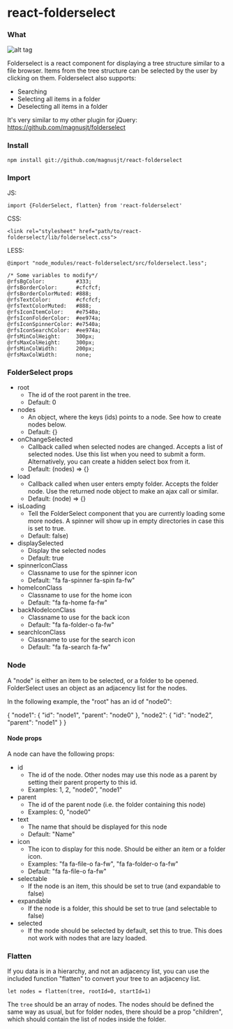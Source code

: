 # react-folderselect

### What

![alt tag](https://raw.github.com/magnusjt/react-folderselect/master/examples/basic/ex1.png)

Folderselect is a react component for displaying a tree structure similar
to a file browser. Items from the tree structure can be selected by the user
by clicking on them. Folderselect also supports:

* Searching
* Selecting all items in a folder
* Deselecting all items in a folder

It's very similar to my other plugin for jQuery: https://github.com/magnusjt/folderselect

### Install
````
npm install git://github.com/magnusjt/react-folderselect
````

### Import
JS:
````
import {FolderSelect, flatten} from 'react-folderselect'
````

CSS:
````
<link rel="stylesheet" href="path/to/react-folderselect/lib/folderselect.css">
````

LESS:
````
@import "node_modules/react-folderselect/src/folderselect.less";

/* Some variables to modify*/
@rfsBgColor:          #333;
@rfsBorderColor:      #cfcfcf;
@rfsBorderColorMuted: #888;
@rfsTextColor:        #cfcfcf;
@rfsTextColorMuted:   #888;
@rfsIconItemColor:    #e7540a;
@rfsIconFolderColor:  #ee974a;
@rfsIconSpinnerColor: #e7540a;
@rfsIconSearchColor:  #ee974a;
@rfsMinColHeight:     300px;
@rfsMaxColHeight:     300px;
@rfsMinColWidth:      200px;
@rfsMaxColWidth:      none;
````

### FolderSelect props
* root
  - The id of the root parent in the tree.
  - Default: 0
* nodes
  - An object, where the keys (ids) points to a node. See how to create nodes below.
  - Default: {}
* onChangeSelected
  - Callback called when selected nodes are changed. Accepts a list of selected nodes.
    Use this list when you need to submit a form. Alternatively, you can create a hidden select box from it.
  - Default: (nodes) => {}
* load
  - Callback called when user enters empty folder. Accepts the folder node.
    Use the returned node object to make an ajax call or similar.
  - Default: (node) => {}
* isLoading
  - Tell the FolderSelect component that you are currently loading some more nodes.
    A spinner will show up in empty directories in case this is set to true.
  - Default: false)
* displaySelected
  - Display the selected nodes
  - Default: true
* spinnerIconClass
  - Classname to use for the spinner icon
  - Default: "fa fa-spinner fa-spin fa-fw"
* homeIconClass
  - Classname to use for the home icon
  - Default: "fa fa-home fa-fw"
* backNodeIconClass
  - Classname to use for the back icon
  - Default: "fa fa-folder-o fa-fw"
* searchIconClass
  - Classname to use for the search icon
  - Default: "fa fa-search fa-fw"

### Node
A "node" is either an item to be selected, or a folder to be opened.
FolderSelect uses an object as an adjacency list for the nodes.

In the following example, the "root" has an id of "node0":

{
    "node1": {
        "id": "node1",
        "parent": "node0"
    },
    "node2": {
        "id": "node2",
        "parent": "node1"
    }
}

#### Node props
A node can have the following props:

* id
  - The id of the node. Other nodes may use this node as a parent by setting their parent property to this id.
  - Examples: 1, 2, "node0", "node1"
* parent
  - The id of the parent node (i.e. the folder containing this node)
  - Examples: 0, "node0"
* text
  - The name that should be displayed for this node
  - Default: "Name"
* icon
  - The icon to display for this node. Should be either an item or a folder icon.
  - Examples: "fa fa-file-o fa-fw", "fa fa-folder-o fa-fw"
  - Default: "fa fa-file-o fa-fw"
* selectable
  - If the node is an item, this should be set to true (and expandable to false)
* expandable
  - If the node is a folder, this should be set to true (and selectable to false)
* selected
  - If the node should be selected by default, set this to true.
    This does not work with nodes that are lazy loaded.

### Flatten
If you data is in a hierarchy, and not an adjacency list, you can use
the included function "flatten" to convert your tree to an adjacency list.

`let nodes = flatten(tree, rootId=0, startId=1)`

The `tree` should be an array of nodes. The nodes should be
defined the same way as usual, but for folder nodes, there should be
a prop "children", which should contain the list of nodes inside the folder.
